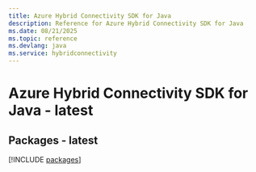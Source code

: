 ```yaml
---
title: Azure Hybrid Connectivity SDK for Java
description: Reference for Azure Hybrid Connectivity SDK for Java
ms.date: 08/21/2025
ms.topic: reference
ms.devlang: java
ms.service: hybridconnectivity
---
```

# Azure Hybrid Connectivity SDK for Java - latest
## Packages - latest
[!INCLUDE [packages](hybrid-connectivity-index.md)]